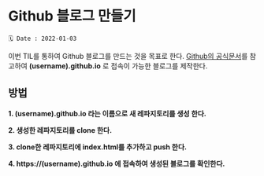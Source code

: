 # Github 블로그 만들기 #
```
🗓️ Date : 2022-01-03
``` 

이번 TIL를 통하여 Github 블로그를 만드는 것을 목표로 한다. [Github의 공식문서](https://pages.github.com/)를 참고하여 **(username).github.io** 로 접속이 가능한 블로그를 제작한다.

## 방법 ##
**1. (username).github.io 라는 이름으로 새 레파지토리를 생성 한다.**

**2. 생성한 레파지토리를 clone 한다.**

**3. clone한 레파지토리에 index.html를 추가하고 push 한다.**

**4. https://(username).github.io 에 접속하여 생성된 블로그를 확인한다.**